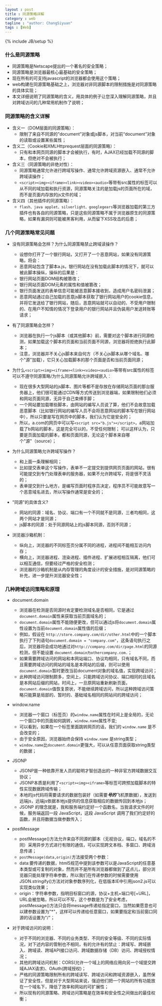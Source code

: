 ```yaml
---
layout : post
title : 同源策略详解
category : web
tagline : "author: ChangSiyuan"
tags : [Web]
---
```

{% include JB/setup %}

### 什么是同源策略
- 同源策略是Netscape提出的一个著名的安全策略；
- 同源策略是浏览器最核心最基础的安全策略；
- 现在所有的可支持javascript的浏览器都会使用这个策略；
- web构建在同源策略基础之上，浏览器对非同源脚本的限制措施是对同源策略的具体实现；
- 本文详细说明了同源策略的含义，用具体的例子让您深入理解同源策略，并且对跨域访问的几种常用机制作了说明；

### 同源策略的含义详解
- 含义一（DOM层面的同源策略）：
  - 限制了来自不同源的”document”对象或js脚本，对当前“document”对象的读取或设置某些属性；
- 含义二（Cookie和XMLHttprequest层面的同源策略）：
  - 只有和本网页同源的脚本才会被执行，有时，AJAX已经加载不同源的脚本，但绝对不会被执行；
- 含义三（同源策略的非绝对性）：
  - 同源策略通常允许进行跨域写操作、通常允许跨域资源嵌入、通常不允许跨域读操作；
  - `<script><img><iframe><link><video><audio>`等带有src属性的标签可以从不同的域加载和执行资源，同源策略关注的是加载js的页面所在的域，而不是页面内存放的js文件的域；
- 含义四（其他插件的同源策略）：
  - `flash、java applet、silverlight、googlegears`等浏览器加载的第三方插件也有各自的同源策略，只是这些同源策略不属于浏览器原生的同源策略，如果有漏洞则可能被黑客利用，从而留下XSS攻击的后患；


### 几个同源策略常见问题
- 没有同源策略会怎样？为什么同源策略禁止跨域读操作？
  - 设想你打开了一个银行网站，又打开了一个恶意网站，如果没有同源策略，将会：
  - 恶意网站包含了脚本a.js，银行网站在没有加载此脚本的情况下，就可以被此脚本操纵，操纵的后果是：
  - 银行网站页面DOM结构被篡改；
  - 银行网站页面DOM元素的属性和值被篡改；
  - 银行页面发送的表单信息可能被恶意脚本接收到，造成用户名密码泄漏；
  - 恶意网站通过自己加载的恶意js脚本获取了银行网站用户的cookie信息，并将它发送给了银行网站，随后，恶意网站就可以自动的、不受用户限制的、在用户不知情的情况下登录用户的银行网站并且伪装用户发送转账等请求；

- 有了同源策略会怎样？
  - 浏览器在执行一个js脚本（或其他脚本）前，需要对这个脚本进行同源检测，如果加载这个脚本的页面和当前页面不同源，浏览器将拒绝执行此脚本；
  - 注意，浏览器并不关心js脚本来自何方（不关心js脚本从哪个域名、哪个"源"加载），它只关心加载脚本的那个页面是否和当前页面同源；

- 为什么`<script><img><iframe><link><video><audio>`等带有src属性的标签可以不遵守同源策略/为什么同源策略允许跨域嵌入：
  - 现在很多大型网站的js脚本、图片等都不是存放在存储网站页面的那台服务器上，他们很可能通过CDN等方式传送到浏览器端，如果限制他们必须和网站页面同源，无异于自己束缚手脚；
  - 一个网站要加载哪些脚本，由网站的编写人员说了算，他们不会故意加载恶意脚本（比如银行网站的编写人员不会将恶意网站的脚本写在银行网站中），所以只要是写在网页中的脚本，我们认为它是安全的；
  - 所以，a.com的网页中可以写`<script src="b.js"></script>`，a网站加载了b网站的脚本，这是完全可以的，不受任何限制；
可以这样认为，只要是页面加载的脚本，都和页面同源，无论这个脚本来自哪个"源"（source）；

- 为什么同源策略允许跨域写操作？
  - 和上面一条理解相同；
  - 比如提交表单这个写操作，表单不一定提交到提供网页页面的网站，很有可能提交到专门处理表单的服务器，如果不允许跨域写，将是很不灵活的；
  - 表单提交到什么地方，是编写页面时程序员决定，程序员不可能故意写一个恶意域名进去，所以写操作通常是安全的；

- "同源"的具体含义?
  - 网站的同源：域名、协议、端口有一个不同就不是同源，三者均相同，这两个网站才是同源；
  - js脚本的同源：处于同源网站上的js脚本同源，否则不同源；

- 浏览器沙箱机制：
  - 纵向上，浏览器的不同标签页分属不同的进程，进程间不能相互访问内存；
  - 横向上，浏览器进程、渲染进程、插件进程、扩展进程相互隔离，他们可以相互通信，但要经过严格的安全检测；
  - 浏览器的沙箱机制是从内存管理的角度设计的安全措施，是对同源策略的补充，进一步提升浏览器安全性；

### 几种跨域访问策略和原理
- document.domain
  - 浏览器在检测是否同源时肯定要检测域名是否相同，它是通过`document.domain`属性来获取当前页面域名的；
  - `document.domain`属性不能随便更改，但可以通过js将`document.domain`属性设置为当前`document.domain`属性值的后缀；
  - 例如，假设在 `http://store.company.com/dir/other.html`中的一个脚本执行了下列语句`document.domain = "company.com"`，这条语句执行之后，浏览器将会成功地通过对`http://company.com/dir/page.html`的同源检测，但不能设置 `document.domain为othercompany.com.`；
  - 如果需要跨域访问的网站和本网站端口、协议均相同，只有域名不同，而且需要跨域访问的网站的域名是本网站的后缀，则可以使用`document.domain`暂时更改当前document对象的域名值，实现跨域访问；
  - 此种跨域访问限制颇多，空间上，只能跨域访问协议、端口相同的且域名是本网站后缀的网站，时间上，一旦原网站重新刷新页面，`document.domain`值恢复原状，不能继续跨域访问，所以这种跨域访问策略只能算是局部的、暂时的、基础域名相同的网站间的跨域访问；

- window.name
  - 浏览器一个窗口（标签页）的`window.name`属性在时间上是全局的，无论一个窗口中的页面如何跳转，`window.name`属性不变;
  - 可以看到，如果在一个标签里面跳转网页的话，我们的 `window.name` 是不会改变的；
  - 由于安全原因，浏览器始终会保持 `window.name` 是string类型；
  - `window.name`比`document.domain`更强大，可以从任意页面获取string类型的数据；

- JSONP
  - JSONP是一种依靠开发人员的聪明才智创造出的一种非官方跨域数据交互协议；
  - JSONP本质是利用了`<script><img><iframe>`等标签可跨预加载脚本的特性实现数据跨域传输；
  - 本地的js代码将需要请求的数据包装好（如需要***号的***飞机票数据），发送到远端js，远端js依据本地js提供的信息获取相应的数据传回到本地js；
  - JSONP 的理念就是，我和服务端约定好一个函数名，当我请求文件的时候，服务端返回一段 JavaScript，这段 JavaScript 调用了我们约定好的函数，并且将数据当做参数传入；

- postMessage
  - postMessage()方法允许来自不同源的脚本（无视协议，端口，域名的不同）采用异步方式进行有限的通信，可以实现跨文本档、多窗口、跨域消息传递；
  - `postMessage(data,origin)`方法接受两个参数：
  - data:要传递的数据，html5规范中提到该参数可以是JavaScript的任意基本类型或可复制的对象，然而并不是所有浏览器都做到了这点儿，部分浏览器只能处理字符串参数，所以我们在传递参数的时候需要使用JSON.stringify()方法对对象参数序列化，在低版本IE中引用json2.js可以实现类似效果；
  - origin：字符串参数，指明目标窗口的源，协议+主机+端口号[+URL]，URL会被忽略，所以可以不写，这个参数是为了安全考虑，postMessage()方法只会将message传递给指定窗口，当然如果愿意也可以建参数设置为"*"，这样可以传递给任意窗口，如果要指定和当前窗口同源的话设置为"/"；

- 对于跨域访问的说明：
  - 对于不同的浏览器、不同的业务类型、不同的安全等级、不同的实际情况，对下述内容的管制也不相同，有的允许有的禁止：跨域写、跨域嵌入、跨域读、跨域API接口访问、跨域数据存储（DB）访问、跨域授权情况；
  - 其他的跨域访问机制：CORS(允许一个域上的网络应用向另一个域提交跨域AJAX请求)、OAuth(跨域授权)；
  - 严格的同源策略限制所有的跨域读写、跨域访问和跨域资源嵌入，虽然保证了安全性，但是对于大型网站来说，强迫他们把一个网站的所有功能放在一个域名下，降低了效率和网站的可扩展性；
  - 所以现有的同源策略、跨域访问策略是在效率和安全性之间做出的最佳权衡；



